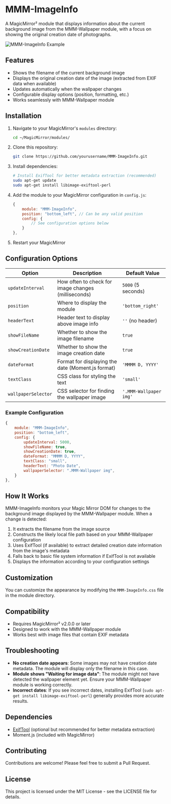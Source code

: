 # MMM-ImageInfo

A MagicMirror² module that displays information about the current background image from the MMM-Wallpaper module, with a focus on showing the original creation date of photographs.

![MMM-ImageInfo Example](https://example.com/mmm-imageinfo-screenshot.jpg)

## Features

- Shows the filename of the current background image
- Displays the original creation date of the image (extracted from EXIF data when available)
- Updates automatically when the wallpaper changes
- Configurable display options (position, formatting, etc.)
- Works seamlessly with MMM-Wallpaper module

## Installation

1. Navigate to your MagicMirror's `modules` directory:
   ```bash
   cd ~/MagicMirror/modules/
   ```

2. Clone this repository:
   ```bash
   git clone https://github.com/yourusername/MMM-ImageInfo.git
   ```

3. Install dependencies:
   ```bash
   # Install ExifTool for better metadata extraction (recommended)
   sudo apt-get update
   sudo apt-get install libimage-exiftool-perl
   ```

4. Add the module to your MagicMirror configuration in `config.js`:
   ```javascript
   {
       module: "MMM-ImageInfo",
       position: "bottom_left", // Can be any valid position
       config: {
           // See configuration options below
       }
   },
   ```

5. Restart your MagicMirror

## Configuration Options

| Option              | Description                                          | Default Value               |
|---------------------|------------------------------------------------------|----------------------------|
| `updateInterval`    | How often to check for image changes (milliseconds)  | `5000` (5 seconds)         |
| `position`          | Where to display the module                          | `'bottom_right'`           |
| `headerText`        | Header text to display above image info              | `''` (no header)           |
| `showFileName`      | Whether to show the image filename                   | `true`                     |
| `showCreationDate`  | Whether to show the image creation date              | `true`                     |
| `dateFormat`        | Format for displaying the date (Moment.js format)    | `'MMMM D, YYYY'`           |
| `textClass`         | CSS class for styling the text                       | `'small'`                  |
| `wallpaperSelector` | CSS selector for finding the wallpaper image         | `'.MMM-Wallpaper img'`     |

### Example Configuration

```javascript
{
    module: "MMM-ImageInfo",
    position: "bottom_left",
    config: {
        updateInterval: 5000,
        showFileName: true,
        showCreationDate: true,
        dateFormat: "MMMM D, YYYY",
        textClass: "small",
        headerText: "Photo Date",
        wallpaperSelector: ".MMM-Wallpaper img",
    }
},
```

## How It Works

MMM-ImageInfo monitors your Magic Mirror DOM for changes to the background image displayed by the MMM-Wallpaper module. When a change is detected:

1. It extracts the filename from the image source
2. Constructs the likely local file path based on your MMM-Wallpaper configuration
3. Uses ExifTool (if available) to extract detailed creation date information from the image's metadata
4. Falls back to basic file system information if ExifTool is not available
5. Displays the information according to your configuration settings

## Customization

You can customize the appearance by modifying the `MMM-ImageInfo.css` file in the module directory.

## Compatibility

- Requires MagicMirror² v2.0.0 or later
- Designed to work with the MMM-Wallpaper module
- Works best with image files that contain EXIF metadata

## Troubleshooting

- **No creation date appears**: Some images may not have creation date metadata. The module will display only the filename in this case.
- **Module shows "Waiting for image data"**: The module might not have detected the wallpaper element yet. Ensure your MMM-Wallpaper module is working correctly.
- **Incorrect dates**: If you see incorrect dates, installing ExifTool (`sudo apt-get install libimage-exiftool-perl`) generally provides more accurate results.

## Dependencies

- [ExifTool](https://exiftool.org/) (optional but recommended for better metadata extraction)
- Moment.js (included with MagicMirror)

## Contributing

Contributions are welcome! Please feel free to submit a Pull Request.

## License

This project is licensed under the MIT License - see the LICENSE file for details.
